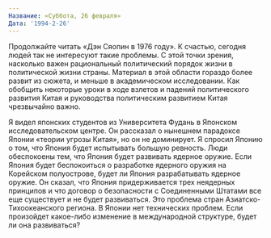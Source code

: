 ```yaml
---
Название: «Суббота, 26 февраля»
Дата: '1994-2-26'
---
```

Продолжайте читать «Дэн Сяопин в 1976 году». К счастью, сегодня людей так не интересуют такие проблемы. С этой точки зрения, насколько важен рациональный политический порядок жизни в политической жизни страны. Материал в этой области гораздо более развит из сюжета, и меньше в академическом исследовании. Как обобщить некоторые уроки в ходе взлетов и падений политического развития Китая и руководства политическим развитием Китая чрезвычайно важно.

Я видел японских студентов из Университета Фудань в Японском исследовательском центре. Он рассказал о нынешнем парадоксе Японии «теории угрозы Китая», но он не доминирует. Я спросил Японию о том, что Япония будет испытывать большую ревность. Люди обеспокоены тем, что Япония будет развивать ядерное оружие. Если Япония будет беспокоиться о разработке ядерного оружия на Корейском полуострове, будет ли Япония разрабатывать ядерное оружие. Он сказал, что Япония придерживается трех неядерных принципов и что договор о безопасности с Соединенными Штатами все еще существует и не будет развиваться. Это проблема стран Азиатско-Тихоокеанского региона. В Японии нет технических проблем. Если произойдет какое-либо изменение в международной структуре, будет ли она развиваться?